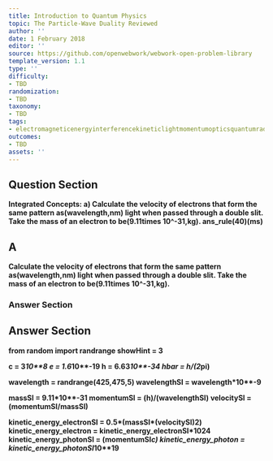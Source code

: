 ```yaml
---
title: Introduction to Quantum Physics
topic: The Particle-Wave Duality Reviewed
author: ''
date: 1 February 2018
editor: ''
source: https://github.com/openwebwork/webwork-open-problem-library
template_version: 1.1
type: ''
difficulty:
- TBD
randomization:
- TBD
taxonomy:
- TBD
tags:
- electromagneticenergyinterferencekineticlightmomentumopticsquantumradiationvelocitywavewavelength
outcomes:
- TBD
assets: ''
---
```


## Question Section 

<b>
<b>Integrated Concepts:<b>
a) Calculate the velocity of electrons that form the same pattern as(wavelength,nm) light when passed through a double slit. Take the mass of an electron to be(9.11times 10^-31,kg).
ans_rule(40)(ms)

## A
Calculate the velocity of electrons that form the same pattern as(wavelength,nm) light when passed through a double slit. Take the mass of an electron to be(9.11times 10^-31,kg).
### Answer Section


## Answer Section

from random import randrange
showHint = 3

c = 3*10**8
e = 1.6*10**-19
h = 6.63*10**-34
hbar = h/(2*pi)

wavelength = randrange(425,475,5)
wavelengthSI = wavelength*10**-9

massSI = 9.11*10**-31
momentumSI = (h)/(wavelengthSI)
velocitySI  = (momentumSI/massSI)

kinetic_energy_electronSI = 0.5*(massSI*(velocitySI)**2)
kinetic_energy_electron = kinetic_energy_electronSI*10**24
kinetic_energy_photonSI = (momentumSI*c)
kinetic_energy_photon = kinetic_energy_photonSI*10**19
